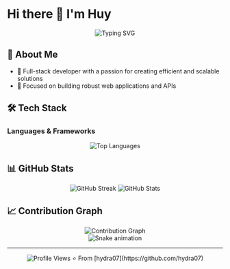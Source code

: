 # Hi there 👋 I'm Huy

<div align="center">
  <img src="https://readme-typing-svg.herokuapp.com?font=Fira+Code&weight=500&size=40&pause=1000&color=FF0000&center=true&vCenter=true&width=600&height=100&lines=Frontend+Developer;Backend+Developer;Full+Stack+Enthusiast" alt="Typing SVG" />
</div>

## 🚀 About Me

- 🔭 Full-stack developer with a passion for creating efficient and scalable solutions
- 🎯 Focused on building robust web applications and APIs

## 🛠️ Tech Stack

### Languages & Frameworks

<div align="center">
  <img src="https://github-readme-stats.vercel.app/api/top-langs/?username=hydra07&layout=compact&theme=radical&hide_border=true&langs_count=8&exclude_repo=github-readme-stats,hydra07.github.io" alt="Top Languages" />
</div>

## 📊 GitHub Stats

<div align="center">
  <img src="https://github-readme-streak-stats.herokuapp.com/?user=hydra07&theme=radical&hide_border=true" alt="GitHub Streak" />
  <img src="https://github-readme-stats.vercel.app/api?username=hydra07&show_icons=true&theme=radical&hide_border=true&include_all_commits=true&count_private=true&exclude_repo=github-readme-stats,hydra07.github.io" alt="GitHub Stats" />
</div>

## 📈 Contribution Graph

<div align="center">
  <img src="https://github-readme-activity-graph.vercel.app/graph?username=hydra07&theme=radical&hide_border=true&custom_title=Contribution%20Graph" alt="Contribution Graph" />
</div>

<!-- Snake animation -->
<div align="center">
  <img src="https://github.com/hydra07/hydra07/blob/output/github-contribution-grid-snake-dark.svg" alt="Snake animation" />
</div>

---
<div align="center">
  <img src="https://komarev.com/ghpvc/?username=hydra07&style=flat-square&color=blue" alt="Profile Views" />
  ⭐️ From [hydra07](https://github.com/hydra07)
</div>
